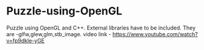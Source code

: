 # Puzzle-using-OpenGL
Puzzle using OpenGL and C++.
External libraries have to be included. They are -glfw,glew,glm,stb_image.
video link - https://www.youtube.com/watch?v=fp9dkle-yGE
